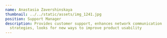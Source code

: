 ```yaml
---
name: Anastasia Zavershinskaya
thumbnail: ../../static/assets/img_1241.jpg
position: Support Manager
description: Provides customer support, enhances network communication
  strategies, looks for new ways to improve product usability
---
```

